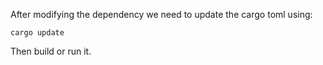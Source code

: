 After modifying the dependency we need to update the cargo toml using: 
```
cargo update
``` 
Then build or run it. 
